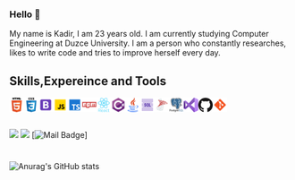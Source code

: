 ### Hello 👋
My name is Kadir, I am 23 years old. I am currently studying Computer Engineering at Duzce University. I am a person who constantly researches, likes to write code and tries to improve herself every day.
## Skills,Expereince and Tools
<a href="https://github.com/kadirdemirel" rel="nofollow"><img align="left" alt="HTML5" width="26px" src="images/html.png" style="max-width:100%;"></a>
<a href="https://github.com/kadirdemirel" rel="nofollow"><img align="left" alt="CSS3" width="26px" src="images/css.png" style="max-width:100%;"></a>
<a href="https://github.com/kadirdemirel" rel="nofollow"><img align="left" alt="BOOTSTRAP" width="26px" src="images/bs.png" style="max-width:100%;"></a>
<a href="https://github.com/kadirdemirel" rel="nofollow"><img align="left" alt="HTML5" width="26px" src="images/js.png" style="max-width:100%;"></a>
<a href="https://github.com/kadirdemirel" rel="nofollow"><img align="left" alt="CSS3" width="26px" src="images/ts.png" style="max-width:100%;"></a>
<a href="https://github.com/kadirdemirel" rel="nofollow"><img align="left" alt="HTML5" width="26px" src="images/npm.png" style="max-width:100%;"></a>
<a href="https://github.com/kadirdemirel" rel="nofollow"><img align="left" alt="CSS3" width="26px" src="images/react.png" style="max-width:100%;"></a>
<a href="https://github.com/kadirdemirel" rel="nofollow"><img align="left" alt="CSharp" width="26px" src="images/c3.png" style="max-width:100%;"></a>
<a href="https://github.com/kadirdemirel" rel="nofollow"><img align="left" alt="JAVA" width="26px" src="images/java.png" style="max-width:100%;"></a>
<a href="https://github.com/kadirdemirel" rel="nofollow"><img align="left" alt="SQL" width="26px" src="images/sql.png" style="max-width:100%;"></a>
<a href="https://github.com/kadirdemirel" rel="nofollow"><img align="left" alt="SQL" width="26px" src="images/mssql.png" style="max-width:100%;"></a>
<a href="https://github.com/kadirdemirel" rel="nofollow"><img align="left" alt="SQL" width="26px" src="images/pssql.png" style="max-width:100%;"></a>
<a href="https://github.com/kadirdemirel" rel="nofollow"><img align="left" alt="GitHub" width="26px" src="images/visual-studio.png" style="max-width:100%;"></a>
<a href="https://github.com/kadirdemirel" rel="nofollow"><img align="left" alt="GitHub" width="26px" src="images/github.png" style="max-width:100%;"></a>
<a href="https://github.com/kadirdemirel" rel="nofollow"><img align="left" alt="GitHub" width="26px" src="images/gitt.png" style="max-width:100%;"></a>
<br>
#
[![](https://img.shields.io/badge/linkedin-%230077B5.svg?&style=for-the-badge&logo=linkedin&logoColor=white)](https://www.linkedin.com/in/kadir-demirel/)
[![](https://img.shields.io/badge/medium-%2312100E.svg?&style=for-the-badge&logo=medium&logoColor=white)](https://medium.com/@kadirdemirel3335)
[![Mail Badge](https://img.shields.io/badge/kadirdemirel_17@hotmail.com-c14438?style=for-the-badge&logo=Gmail&logoColor=white&link=mailto:kadirdemirel_17@hotmail.com)]

#
![Anurag's GitHub stats](https://github-readme-stats.vercel.app/api?username=kadirdemirel&show_icons=true&theme=tokyonight) 


